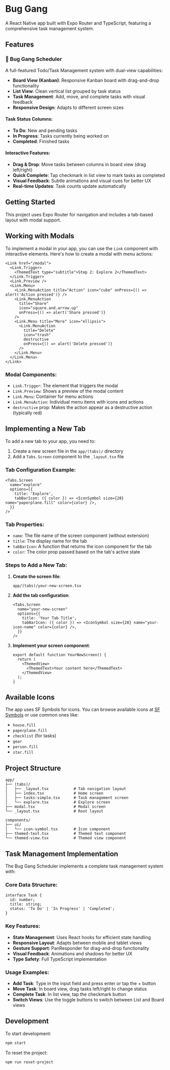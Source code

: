 # Bug Gang

A React Native app built with Expo Router and TypeScript, featuring a comprehensive task management system.

## Features

### 🐛 Bug Gang Scheduler
A full-featured Todo/Task Management system with dual-view capabilities:

- **Board View (Kanban)**: Responsive Kanban board with drag-and-drop functionality
- **List View**: Clean vertical list grouped by task status
- **Task Management**: Add, move, and complete tasks with visual feedback
- **Responsive Design**: Adapts to different screen sizes

#### Task Status Columns:
- **To Do**: New and pending tasks
- **In Progress**: Tasks currently being worked on  
- **Completed**: Finished tasks

#### Interactive Features:
- **Drag & Drop**: Move tasks between columns in board view (drag left/right)
- **Quick Complete**: Tap checkmark in list view to mark tasks as completed
- **Visual Feedback**: Subtle animations and visual cues for better UX
- **Real-time Updates**: Task counts update automatically

## Getting Started

This project uses Expo Router for navigation and includes a tab-based layout with modal support.

## Working with Modals

To implement a modal in your app, you can use the `Link` component with interactive elements. Here's how to create a modal with menu actions:

```tsx
<Link href="/modal">
  <Link.Trigger>
    <ThemedText type="subtitle">Step 2: Explore 2</ThemedText>
  </Link.Trigger>
  <Link.Preview />
  <Link.Menu>
    <Link.MenuAction title="Action" icon="cube" onPress={() => alert('Action pressed')} />
    <Link.MenuAction
      title="Share"
      icon="square.and.arrow.up"
      onPress={() => alert('Share pressed')}
    />
    <Link.Menu title="More" icon="ellipsis">
      <Link.MenuAction
        title="Delete"
        icon="trash"
        destructive
        onPress={() => alert('Delete pressed')}
      />
    </Link.Menu>
  </Link.Menu>
</Link>
```

### Modal Components:
- `Link.Trigger`: The element that triggers the modal
- `Link.Preview`: Shows a preview of the modal content
- `Link.Menu`: Container for menu actions
- `Link.MenuAction`: Individual menu items with icons and actions
- `destructive` prop: Makes the action appear as a destructive action (typically red)

## Implementing a New Tab

To add a new tab to your app, you need to:

1. Create a new screen file in the `app/(tabs)/` directory
2. Add a `Tabs.Screen` component to the `_layout.tsx` file

### Tab Configuration Example:

```tsx
<Tabs.Screen
  name="explore"
  options={{
    title: 'Explore',
    tabBarIcon: ({ color }) => <IconSymbol size={28} name="paperplane.fill" color={color} />,
  }}
/>
```

### Tab Properties:
- `name`: The file name of the screen component (without extension)
- `title`: The display name for the tab
- `tabBarIcon`: A function that returns the icon component for the tab
- `color`: The color prop passed based on the tab's active state

### Steps to Add a New Tab:

1. **Create the screen file**: 
   ```
   app/(tabs)/your-new-screen.tsx
   ```

2. **Add the tab configuration**:
   ```tsx
   <Tabs.Screen
     name="your-new-screen"
     options={{
       title: 'Your Tab Title',
       tabBarIcon: ({ color }) => <IconSymbol size={28} name="your-icon-name" color={color} />,
     }}
   />
   ```

3. **Implement your screen component**:
   ```tsx
   export default function YourNewScreen() {
     return (
       <ThemedView>
         <ThemedText>Your content here</ThemedText>
       </ThemedView>
     );
   }
   ```

## Available Icons

The app uses SF Symbols for icons. You can browse available icons at [SF Symbols](https://developer.apple.com/sf-symbols/) or use common ones like:
- `house.fill`
- `paperplane.fill`
- `checklist` (for tasks)
- `gear`
- `person.fill`
- `star.fill`

## Project Structure

```
app/
├── (tabs)/
│   ├── _layout.tsx           # Tab navigation layout
│   ├── index.tsx             # Home screen
│   ├── tasks-simple.tsx      # Task management screen
│   └── explore.tsx           # Explore screen
├── modal.tsx                 # Modal screen
└── _layout.tsx               # Root layout

components/
├── ui/
│   └── icon-symbol.tsx       # Icon component
├── themed-text.tsx           # Themed text component
└── themed-view.tsx           # Themed view component
```

## Task Management Implementation

The Bug Gang Scheduler implements a complete task management system with:

### Core Data Structure:
```tsx
interface Task {
  id: number;
  title: string;
  status: 'To Do' | 'In Progress' | 'Completed';
}
```

### Key Features:
- **State Management**: Uses React hooks for efficient state handling
- **Responsive Layout**: Adapts between mobile and tablet views
- **Gesture Support**: PanResponder for drag-and-drop functionality
- **Visual Feedback**: Animations and shadows for better UX
- **Type Safety**: Full TypeScript implementation

### Usage Examples:
- **Add Task**: Type in the input field and press enter or tap the + button
- **Move Task**: In board view, drag tasks left/right to change status
- **Complete Task**: In list view, tap the checkmark button
- **Switch Views**: Use the toggle buttons to switch between List and Board views

## Development

To start development:

```bash
npm start
```

To reset the project:

```bash
npm run reset-project
```